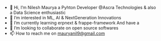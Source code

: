 - 👋 Hi, I’m Nilesh Maurya a Pyhton Developer @Ascra Technologies & also a Data Science enthusiastic 
- 👀 I’m interested in ML, AI & NextGeneration Innovations 
- 🌱 I’m currently learning erpnext & frappe-framework And have a 
- 💞️ I’m looking to collaborate on open source softwares
- 📫 How to reach me on mauryanil9@gmail.com

<!---
nileshm9/nileshm9 is a ✨ special ✨ repository because its `README.md` (this file) appears on your GitHub profile.
You can click the Preview link to take a look at your changes.
--->
